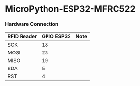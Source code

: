 # MicroPython-ESP32-MFRC522
### Hardware Connection
| RFID Reader | GPIO ESP32 | Note |
| --- | --- | --- |
| SCK | 18 |  |
| MOSI | 23 |  |
| MISO | 19 |  |
| SDA | 5 | |
| RST | 4 | |
